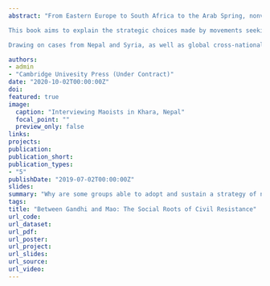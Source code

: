 ```yaml
---
abstract: "From Eastern Europe to South Africa to the Arab Spring, nonviolent action has proven capable of overthrowing autocratic regimes and bringing about revolutionary political change. In fact, recent research suggests that nonviolent movements are more than twice as effective in achieving their goals than violent ones. But these bold findings about nonviolent effectiveness leave open the question of how and when groups choose to initiate a campaign of civil resistance to begin with. Why are some groups able to adopt and sustain a strategy of nonviolent civil resistance while others are either unwilling or unable to do so? Is there anything groups or outside actors can do to increase movements' abilities to initiate and maintain a nonviolent strategy? 

This book aims to explain the strategic choices made by movements seeking regime change. My argument is that civil resistance requires challenger organizations to possess certain underlying social network characteristics in order to activate three key mechanisms that are critical to the strategic logic of nonviolent action: mass mobilization, defection, and `backfire' against repression. Movements lacking social overlap will fail to get a nonviolent campaign off the ground and will be forced to either resign themselves to the political status quo or consider an alternative strategy. 

Drawing on cases from Nepal and Syria, as well as global cross-national data, the book details the processes through which challenger organizations collect information, deliberate, and decide on whether a strategy of exclusively nonviolent resistance may be viable. I develop a relational theory, showing how the social ties that underpin challenger organizations shape their ability and willingness to attempt regime change using nonviolent means alone."

authors:
- admin
- "Cambridge Univesity Press (Under Contract)"
date: "2020-10-02T00:00:00Z"
doi:
featured: true
image:
  caption: "Interviewing Maoists in Khara, Nepal"
  focal_point: ""
  preview_only: false
links:
projects:
publication: 
publication_short: 
publication_types:
- "5"
publishDate: "2019-07-02T00:00:00Z"
slides: 
summary: "Why are some groups able to adopt and sustain a strategy of nonviolent civil resistance while others are either unwilling or unable to do so? Drawing on cases from Nepal and Syria, as well as global cross-national data, the book details the processes through which challenger organizations collect information, deliberate, and decide on whether a strategy of exclusively nonviolent resistance may be viable. I develop a relational theory, showing how the social ties that underpin challenger organizations shape their ability and willingness to attempt regime change using nonviolent means alone."
tags:
title: "Between Gandhi and Mao: The Social Roots of Civil Resistance"
url_code: 
url_dataset:
url_pdf: 
url_poster: 
url_project: 
url_slides: 
url_source: 
url_video: 
---
```


